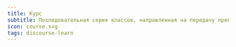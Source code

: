 ```yaml
---
title: Курс
subtitle: Последовательная серия классов, направленная на передачу преподавателем определённых умений заинтересованным ученикам
icon: course.svg
tags: discourse-learn
---
```

